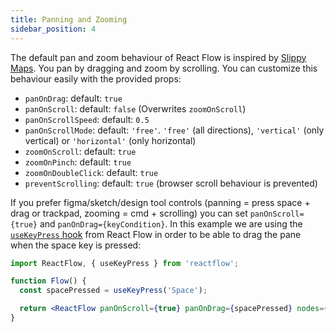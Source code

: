 ```yaml
---
title: Panning and Zooming
sidebar_position: 4
---
```


The default pan and zoom behaviour of React Flow is inspired by [Slippy Maps](https://wiki.openstreetmap.org/wiki/Slippy_map). You pan by dragging and zoom by scrolling. You can customize this behaviour easily with the provided props:

- `panOnDrag`: default: `true`
- `panOnScroll`: default: `false` (Overwrites `zoomOnScroll`)
- `panOnScrollSpeed`: default: `0.5`
- `panOnScrollMode`: default: `'free'`. `'free'` (all directions), `'vertical'` (only vertical) or `'horizontal'` (only horizontal)
- `zoomOnScroll`: default: `true`
- `zoomOnPinch`: default: `true`
- `zoomOnDoubleClick`: default: `true`
- `preventScrolling`: default: `true` (browser scroll behaviour is prevented)

If you prefer figma/sketch/design tool controls (panning = press space + drag or trackpad, zooming = cmd + scrolling) you can set `panOnScroll={true}` and `panOnDrag={keyCondition}`. In this example we are using the [`useKeyPress` hook](/docs/api/hooks/use-key-press) from React Flow in order to be able to drag the pane when the space key is pressed:

```jsx
import ReactFlow, { useKeyPress } from 'reactflow';

function Flow() {
  const spacePressed = useKeyPress('Space');

  return <ReactFlow panOnScroll={true} panOnDrag={spacePressed} nodes={[]} edges={[]} />;
}
```
